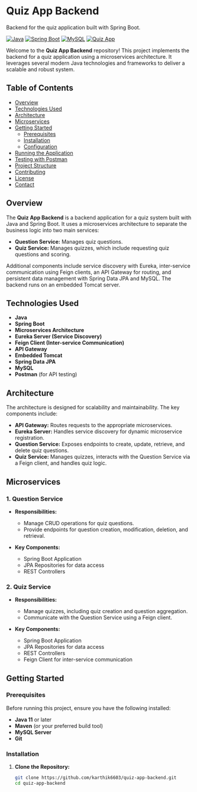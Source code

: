 # Quiz App Backend

Backend for the quiz application built with Spring Boot.

[![Java](https://img.shields.io/badge/Java-11%2B-orange)](https://www.oracle.com/java/)
[![Spring Boot](https://img.shields.io/badge/Spring%20Boot-2.5%2B-green)](https://spring.io/projects/spring-boot)
[![MySQL](https://img.shields.io/badge/MySQL-8.0%2B-blue)](https://www.mysql.com/)
[![Quiz App](https://img.shields.io/badge/Quiz%20App-v1.0.0-brightgreen)](https://github.com/yourusername/quiz-app)


Welcome to the **Quiz App Backend** repository! This project implements the backend for a quiz application using a microservices architecture. It leverages several modern Java technologies and frameworks to deliver a scalable and robust system.

## Table of Contents

- [Overview](#overview)
- [Technologies Used](#technologies-used)
- [Architecture](#architecture)
- [Microservices](#microservices)
- [Getting Started](#getting-started)
  - [Prerequisites](#prerequisites)
  - [Installation](#installation)
  - [Configuration](#configuration)
- [Running the Application](#running-the-application)
- [Testing with Postman](#testing-with-postman)
- [Project Structure](#project-structure)
- [Contributing](#contributing)
- [License](#license)
- [Contact](#contact)

## Overview

The **Quiz App Backend** is a backend application for a quiz system built with Java and Spring Boot. It uses a microservices architecture to separate the business logic into two main services:

- **Question Service:** Manages quiz questions.
- **Quiz Service:** Manages quizzes, which include requesting quiz questions and scoring.

Additional components include service discovery with Eureka, inter-service communication using Feign clients, an API Gateway for routing, and persistent data management with Spring Data JPA and MySQL. The backend runs on an embedded Tomcat server.

## Technologies Used

- **Java**
- **Spring Boot**
- **Microservices Architecture**
- **Eureka Server (Service Discovery)**
- **Feign Client (Inter-service Communication)**
- **API Gateway**
- **Embedded Tomcat**
- **Spring Data JPA**
- **MySQL**
- **Postman** (for API testing)

## Architecture

The architecture is designed for scalability and maintainability. The key components include:

- **API Gateway:** Routes requests to the appropriate microservices.
- **Eureka Server:** Handles service discovery for dynamic microservice registration.
- **Question Service:** Exposes endpoints to create, update, retrieve, and delete quiz questions.
- **Quiz Service:** Manages quizzes, interacts with the Question Service via a Feign client, and handles quiz logic.

## Microservices

### 1. Question Service

- **Responsibilities:**  
  - Manage CRUD operations for quiz questions.
  - Provide endpoints for question creation, modification, deletion, and retrieval.

- **Key Components:**  
  - Spring Boot Application
  - JPA Repositories for data access
  - REST Controllers

### 2. Quiz Service

- **Responsibilities:**  
  - Manage quizzes, including quiz creation and question aggregation.
  - Communicate with the Question Service using a Feign client.

- **Key Components:**  
  - Spring Boot Application
  - JPA Repositories for data access
  - REST Controllers
  - Feign Client for inter-service communication

## Getting Started

### Prerequisites

Before running this project, ensure you have the following installed:

- **Java 11** or later
- **Maven** (or your preferred build tool)
- **MySQL Server**
- **Git**

### Installation

1. **Clone the Repository:**

   ```bash
   git clone https://github.com/karthik6603/quiz-app-backend.git
   cd quiz-app-backend

